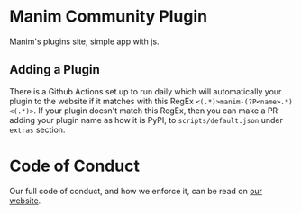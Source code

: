 # Manim Community Plugin

Manim's plugins site, simple app with js.

## Adding a Plugin

There is a Github Actions set up to run daily which will automatically your plugin to the website if it matches with this RegEx `<(.*)>manim-(?P<name>.*)<(.*)>`. If your plugin doesn't match this RegEx, then you can make a PR adding your plugin name as how it is PyPI, to `scripts/default.json` under `extras` section.

# Code of Conduct

Our full code of conduct, and how we enforce it, can be read on [our website](https://docs.manim.community/en/latest/conduct.html).
